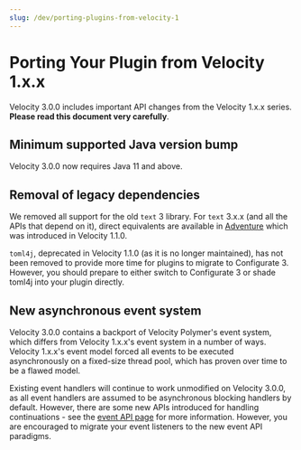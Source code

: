 ```yaml
---
slug: /dev/porting-plugins-from-velocity-1
---
```


# Porting Your Plugin from Velocity 1.x.x

Velocity 3.0.0 includes important API changes from the Velocity 1.x.x series. **Please read this
document very carefully**.

## Minimum supported Java version bump

Velocity 3.0.0 now requires Java 11 and above.

## Removal of legacy dependencies

We removed all support for the old `text` 3 library. For `text` 3.x.x (and all the APIs that depend
on it), direct equivalents are available in [Adventure](https://docs.advntr.dev/) which was
introduced in Velocity 1.1.0.

`toml4j`, deprecated in Velocity 1.1.0 (as it is no longer maintained), has not been removed to
provide more time for plugins to migrate to Configurate 3. However, you should prepare to either
switch to Configurate 3 or shade toml4j into your plugin directly.

## New asynchronous event system

Velocity 3.0.0 contains a backport of Velocity Polymer's event system, which differs from Velocity
1.x.x's event system in a number of ways. Velocity 1.x.x's event model forced all events to be
executed asynchronously on a fixed-size thread pool, which has proven over time to be a flawed
model.

Existing event handlers will continue to work unmodified on Velocity 3.0.0, as all event handlers
are assumed to be asynchronous blocking handlers by default. However, there are some new APIs
introduced for handling continuations - see the [event API page](../api/event.md) for more
information. However, you are encouraged to migrate your event listeners to the new event API
paradigms.
